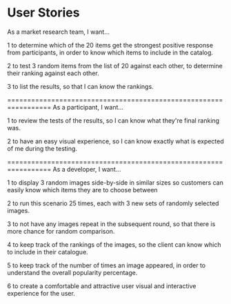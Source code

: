 User Stories
=================================================================
As a market research team, I want...

1  to determine which of the 20 items get the strongest positive response from participants, in order to know which items to include in the catalog.

2  to test 3 random items from the list of 20 against each other, to determine their ranking against each other.

3 to list the results, so that I can know the rankings.

=================================================================
As a participant, I want...

1 to review the tests of the results, so I can know what they're final ranking was.

2 to have an easy visual experience, so I can know exactly what is expected of me during the testing.

=================================================================
As a developer, I want...

1 to display 3 random images side-by-side in similar sizes so customers can easily know which items they are to choose between

2 to run this scenario 25 times, each with 3 new sets of randomly selected images.

3 to not have any images repeat in the subsequent round, so that there is more chance for random comparison.

4 to keep track of the rankings of the images, so the client can know which to include in their catalogue.

5 to keep track of the number of times an image appeared, in order to understand the overall popularity percentage.

6 to create a comfortable  and attractive user visual and interactive experience for the user.







